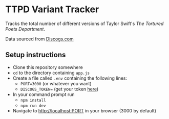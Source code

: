 # TTPD Variant Tracker
Tracks the total number of different versions of Taylor Swift's *The Tortured Poets Department*.

Data sourced from [Discogs.com](https://www.discogs.com/release/30486003-Taylor-Swift-The-Tortured-Poets-Department)
## Setup instructions
- Clone this repository somewhere
- `cd` to the directory containing `app.js`
- Create a file called `.env` containing the following lines:
  - `PORT=3000` (or whatever you want)
  - `DISCOGS_TOKEN=` (get your token [here](https://www.discogs.com/settings/developers))
- In your command prompt run
  - `npm install`
  - `npm run dev`
- Navigate to [http://localhost:PORT](http://localhost:PORT) in your browser (3000 by default)